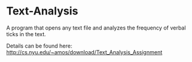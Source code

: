 # Text-Analysis

A program that opens any text file and analyzes the frequency of verbal ticks in the text.

Details can be found here: http://cs.nyu.edu/~amos/download/Text_Analysis_Assignment
